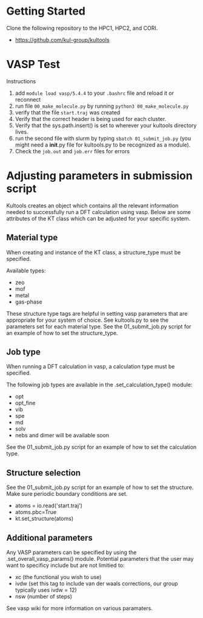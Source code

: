 # Getting Started
Clone the following repository to the HPC1, HPC2, and CORI.
* https://github.com/kul-group/kultools

# VASP Test
Instructions
1. add `module load vasp/5.4.4` to your `.bashrc` file and reload it or reconnect 
2. run file `00_make_molecule.py` by running `python3 00_make_molecule.py`
3. verify that the file `start.traj` was created
4. Verify that the correct header is being used for each cluster. 
5. Verify that the sys.path.insert() is set to wherever your kultools directory lives.
6. run the second file with slurm by typing `sbatch 01_submit_job.py` (you might need a __init__.py file for kultools.py to be recognized as a module). 
7. Check the `job.out` and `job.err` files for errors



# Adjusting parameters in submission script
Kultools creates an object which contains all the relevant information needed to successfully run a DFT calculation using vasp. 
Below are some attributes of the KT class which can be adjusted for your specific system.

## Material type
When creating and instance of the KT class, a structure_type must be specified. 

Available types:
* zeo
* mof
* metal
* gas-phase

These structure type tags are helpful in setting vasp parameters that are appropriate for your system of choice.
See kultools.py to see the parameters set for each material type. 
See the 01_submit_job.py script for an example of how to set the structure_type.

## Job type
When running a DFT calculation in vasp, a calculation type must be specified.

The following job types are available in the .set_calculation_type() module:
* opt
* opt_fine
* vib
* spe
* md
* solv
* nebs and dimer will be available soon

See the 01_submit_job.py script for an example of how to set the calculation type.

## Structure selection

See the 01_submit_job.py script for an example of how to set the structure.
Make sure periodic boundary conditions are set. 
* atoms = io.read('start.traj')
* atoms.pbc=True
* kt.set_structure(atoms)

## Additional parameters

Any VASP parameters can be specified by using the .set_overall_vasp_params() module.
Potential parameters that the user may want to specificy include but are not limitied to:
* xc (the functional you wish to use)
* ivdw (set this tag to include van der waals corrections, our group typically uses ivdw = 12)
* nsw (number of steps)

See vasp wiki for more information on various paramaters.


